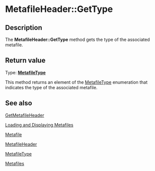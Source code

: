 # MetafileHeader::GetType

## Description

The **MetafileHeader::GetType** method gets the type of the associated metafile.

## Return value

Type: **[MetafileType](https://learn.microsoft.com/windows/desktop/api/gdiplusenums/ne-gdiplusenums-metafiletype)**

This method returns an element of the [MetafileType](https://learn.microsoft.com/windows/desktop/api/gdiplusenums/ne-gdiplusenums-metafiletype) enumeration that indicates the type of the associated metafile.

## See also

[GetMetafileHeader](https://learn.microsoft.com/previous-versions/ms535280(v=vs.85))

[Loading and Displaying Metafiles](https://learn.microsoft.com/windows/desktop/gdiplus/-gdiplus-loading-and-displaying-metafiles-use)

[Metafile](https://learn.microsoft.com/windows/desktop/api/gdiplusheaders/nl-gdiplusheaders-metafile)

[MetafileHeader](https://learn.microsoft.com/windows/desktop/api/gdiplusmetaheader/nl-gdiplusmetaheader-metafileheader)

[MetafileType](https://learn.microsoft.com/windows/desktop/api/gdiplusenums/ne-gdiplusenums-metafiletype)

[Metafiles](https://learn.microsoft.com/windows/desktop/gdiplus/-gdiplus-metafiles-about)